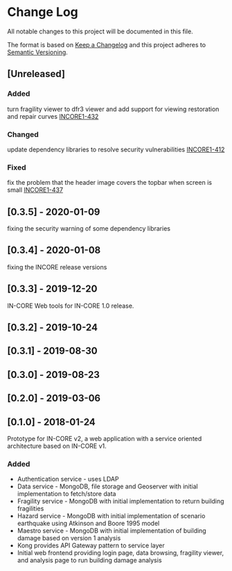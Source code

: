 # Change Log

All notable changes to this project will be documented in this file.

The format is based on [Keep a Changelog](http://keepachangelog.com/)
and this project adheres to [Semantic Versioning](http://semver.org/).

## [Unreleased]
### Added
turn fragility viewer to dfr3 viewer and add support for viewing restoration and repair curves [INCORE1-432](https://opensource.ncsa.illinois.edu/jira/browse/INCORE1-432)
 
### Changed
update dependency libraries to resolve security vulnerabilities [INCORE1-412](https://opensource.ncsa.illinois.edu/jira/browse/INCORE1-412)
 
### Fixed
fix the problem that the header image covers the topbar when screen is small [INCORE1-437](https://opensource.ncsa.illinois.edu/jira/browse/INCORE1-437)


## [0.3.5] - 2020-01-09

fixing the security warning of some dependency libraries

## [0.3.4] - 2020-01-08

fixing the INCORE release versions

## [0.3.3] - 2019-12-20

IN-CORE Web tools for IN-CORE 1.0 release.

## [0.3.2] - 2019-10-24

## [0.3.1] - 2019-08-30

## [0.3.0] - 2019-08-23

## [0.2.0] - 2019-03-06

## [0.1.0] - 2018-01-24

Prototype for IN-CORE v2, a web application with a service oriented architecture based on IN-CORE v1.


### Added

- Authentication service - uses LDAP
- Data service - MongoDB, file storage and Geoserver with initial implementation to fetch/store data
- Fragility service - MongoDB with initial implementation to return building fragilities
- Hazard service - MongoDB with initial implementation of scenario earthquake using Atkinson and Boore 1995 model
- Maestro service - MongoDB with initial implementation of building damage based on version 1 analysis
- Kong provides API Gateway pattern to service layer
- Initial web frontend providing login page, data browsing, fragility viewer, and analysis page to run building damage analysis
